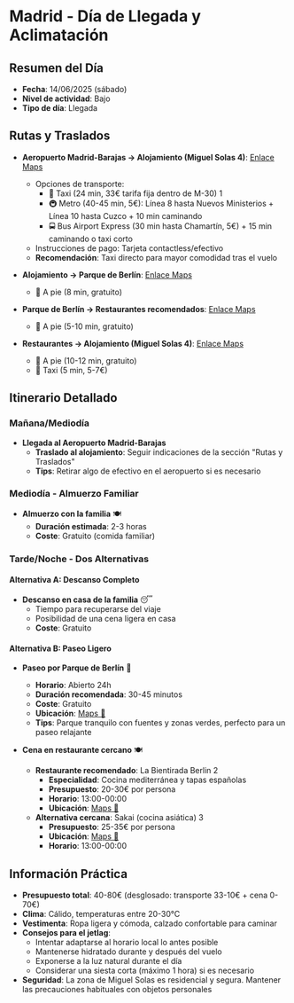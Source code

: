 # Madrid - Día de Llegada y Aclimatación

## Resumen del Día
* **Fecha**: 14/06/2025 (sábado)
* **Nivel de actividad**: Bajo
* **Tipo de día**: Llegada

## Rutas y Traslados
* **Aeropuerto Madrid-Barajas → Alojamiento (Miguel Solas 4)**: [Enlace Maps](https://www.google.com/maps/dir/?api=1&origin=Aeropuerto+Madrid-Barajas&destination=Miguel+Solas+4,+Madrid&travelmode=transit)
  * Opciones de transporte: 
    * 🚕 Taxi (24 min, 33€ tarifa fija dentro de M-30) <mcreference link="https://www.aeropuertomadrid-barajas.com/transportation/madrid-airport-bytaxi.htm" index="1">1</mcreference>
    * 🚇 Metro (40-45 min, 5€): Línea 8 hasta Nuevos Ministerios + Línea 10 hasta Cuzco + 10 min caminando
    * 🚍 Bus Airport Express (30 min hasta Chamartín, 5€) + 15 min caminando o taxi corto
  * Instrucciones de pago: Tarjeta contactless/efectivo
  * **Recomendación**: Taxi directo para mayor comodidad tras el vuelo

* **Alojamiento → Parque de Berlín**: [Enlace Maps](https://www.google.com/maps/dir/?api=1&origin=Miguel+Solas+4,+Madrid&destination=Parque+de+Berlin,+Madrid&travelmode=walking)
  * 🚶 A pie (8 min, gratuito)

* **Parque de Berlín → Restaurantes recomendados**: [Enlace Maps](https://www.google.com/maps/dir/?api=1&origin=Parque+de+Berlin,+Madrid&destination=La+Bientirada+Berlin,+Madrid&travelmode=walking)
  * 🚶 A pie (5-10 min, gratuito)

* **Restaurantes → Alojamiento (Miguel Solas 4)**: [Enlace Maps](https://www.google.com/maps/dir/?api=1&origin=La+Bientirada+Berlin,+Madrid&destination=Miguel+Solas+4,+Madrid&travelmode=walking)
  * 🚶 A pie (10-12 min, gratuito)
  * 🚕 Taxi (5 min, 5-7€)

## Itinerario Detallado

### Mañana/Mediodía
* **Llegada al Aeropuerto Madrid-Barajas**
  * **Traslado al alojamiento**: Seguir indicaciones de la sección "Rutas y Traslados"
  * **Tips**: Retirar algo de efectivo en el aeropuerto si es necesario

### Mediodía - Almuerzo Familiar
* **Almuerzo con la familia** 🍽️
  * **Duración estimada**: 2-3 horas
  * **Coste**: Gratuito (comida familiar)

### Tarde/Noche - Dos Alternativas

#### Alternativa A: Descanso Completo
* **Descanso en casa de la familia** 😴
  * Tiempo para recuperarse del viaje
  * Posibilidad de una cena ligera en casa
  * **Coste**: Gratuito

#### Alternativa B: Paseo Ligero
* **Paseo por Parque de Berlín** 🌳
  * **Horario**: Abierto 24h
  * **Duración recomendada**: 30-45 minutos
  * **Coste**: Gratuito
  * **Ubicación**: [Maps 📍](https://www.google.com/maps/search/?api=1&query=Parque+de+Berlin+Madrid)
  * **Tips**: Parque tranquilo con fuentes y zonas verdes, perfecto para un paseo relajante

* **Cena en restaurante cercano** 🍽️
  * **Restaurante recomendado**: La Bientirada Berlin <mcreference link="https://grupolalala.com/locales/restaurantes/la-terraza-de-la-bientirada-berlin" index="2">2</mcreference>
    * **Especialidad**: Cocina mediterránea y tapas españolas
    * **Presupuesto**: 20-30€ por persona
    * **Horario**: 13:00-00:00
    * **Ubicación**: [Maps 📍](https://www.google.com/maps/search/?api=1&query=La+Bientirada+Berlin+Madrid)
  * **Alternativa cercana**: Sakai (cocina asiática) <mcreference link="https://www.opentable.com/landmark/restaurants-near-parque-de-berlin" index="3">3</mcreference>
    * **Presupuesto**: 25-35€ por persona
    * **Ubicación**: [Maps 📍](https://www.google.com/maps/search/?api=1&query=Sakai+Restaurante+Madrid) 
    * **Horario**: 13:00-00:00

## Información Práctica
* **Presupuesto total**: 40-80€ (desglosado: transporte 33-10€ + cena 0-70€)
* **Clima**: Cálido, temperaturas entre 20-30°C
* **Vestimenta**: Ropa ligera y cómoda, calzado confortable para caminar
* **Consejos para el jetlag**:
  * Intentar adaptarse al horario local lo antes posible
  * Mantenerse hidratado durante y después del vuelo
  * Exponerse a la luz natural durante el día
  * Considerar una siesta corta (máximo 1 hora) si es necesario
* **Seguridad**: La zona de Miguel Solas es residencial y segura. Mantener las precauciones habituales con objetos personales